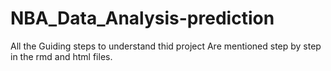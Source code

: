 # NBA_Data_Analysis-prediction

All the Guiding steps to understand thid project Are mentioned step by step in the rmd and html files.
